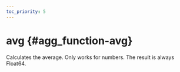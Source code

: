 ```yaml
---
toc_priority: 5
---
```


# avg {#agg_function-avg}

Calculates the average. Only works for numbers. The result is always Float64.
